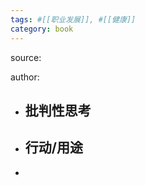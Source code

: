 ```yaml
---
tags: #[[职业发展]], #[[健康]]
category: book
---
```


source: [](file://)

author:

- ## 批判性思考
- ## 行动/用途
-